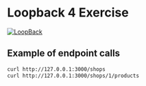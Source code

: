 # Loopback 4 Exercise

[![LoopBack](https://github.com/strongloop/loopback-next/raw/master/docs/site/imgs/branding/Powered-by-LoopBack-Badge-(blue)-@2x.png)](http://loopback.io/)

## Example of endpoint calls 

```bash
curl http://127.0.0.1:3000/shops
curl http://127.0.0.1:3000/shops/1/products
```
